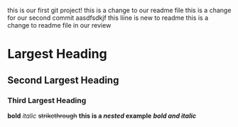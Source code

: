 this is our first git project!
this is a change to our readme file
this is a change for our second commit
aasdfsdkjf
this liine is new to readme
this is a change to readme file in our review
# Largest Heading
## Second Largest Heading
### Third Largest Heading
**bold**
*italic*
~~strikethrough~~
**this is a *nested* example**
***bold and italic***
